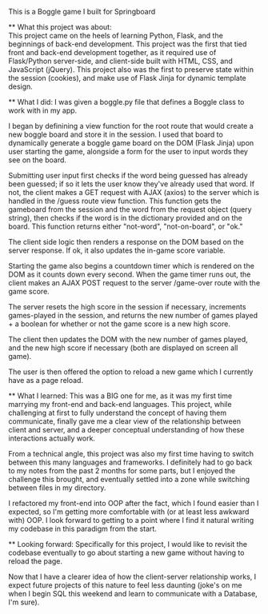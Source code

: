 This is a Boggle game I built for Springboard


** What this project was about:  
This project came on the heels of learning Python, Flask, and the beginnings of back-end development. 
This project was the first that tied front and back-end development together, as it required use of Flask/Python server-side, and client-side built with HTML, CSS, and JavaScript (jQuery). 
This project also was the first to preserve state within the session (cookies), and make use of Flask Jinja for dynamic template design.  

** What I did: 
I was given a boggle.py file that defines a Boggle class to work with in my app.

I began by definining a view function for the root route that would create a new boggle board and store it in the session. I used that board to dynamically generate a boggle game board on the DOM (Flask Jinja) upon user starting the game, alongside a form for the user to input words they see on the board. 

Submitting user input first checks if the word being guessed has already been guessed; if so it lets the user know they've already used that word. If not, the client makes a GET request with AJAX (axios) to the server which is handled in the /guess route view function. This function gets the gameboard from the session and the word from the request object (query string), then checks if the word is in the dictionary provided and on the board. This function returns either "not-word", "not-on-board", or "ok."

The client side logic then renders a response on the DOM based on the server response. If ok, it also updates the in-game score variable. 

Starting the game also begins a countdown timer which is rendered on the DOM as it counts down every second. When the game timer runs out, the client makes an AJAX POST request to the server /game-over route with the game score. 

The server resets the high score in the session if necessary, increments games-played in the session, and returns the new number of games played + a boolean for whether or not the game score is a new high score. 

The client then updates the DOM with the new number of games played, and the new high score if necessary (both are displayed on screen all game). 

The user is then offered the option to reload a new game which I currently have as a page reload. 

** What I learned:
This was a BIG one for me, as it was my first time marrying my front-end and back-end languages. This project, while challenging at first to fully understand the concept of having them communicate, finally gave me a clear view of the relationship between client and server, and a deeper conceptual understanding of how these interactions actually work.

From a technical angle, this project was also my first time having to switch between this many languages and frameworks. I definitely had to go back to my notes from the past 2 months for some parts, but I enjoyed the challenge this brought, and eventually settled into a zone while switching between files in my directory. 

I refactored my front-end into OOP after the fact, which I found easier than I expected, so I'm getting more comfortable with (or at least less awkward with) OOP. I look forward to getting to a point where I find it natural writing my codebase in this paradigm from the start.

** Looking forward:
Specifically for this project, I would like to revisit the codebase eventually to go about starting a new game without having to reload the page. 

Now that I have a clearer idea of how the client-server relationship works, I expect future projects of this nature to feel less daunting (joke's on me when I begin SQL this weekend and learn to communicate with a Database, I'm sure). 
